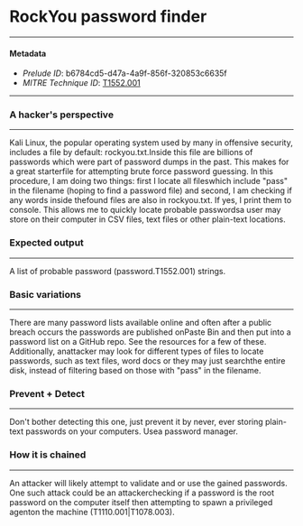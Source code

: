 
# RockYou password finder

---

#### Metadata

- *Prelude ID*: b6784cd5-d47a-4a9f-856f-320853c6635f
- *MITRE Technique ID*: [T1552.001](https://attack.mitre.org/techniques/T1552/001)

---

### A hacker's perspective

---

Kali Linux, the popular operating system used by many in offensive security, includes a file by default: rockyou.txt.Inside this file are billions of passwords which were part of password dumps in the past. This makes for a great starterfile for attempting brute force password guessing. In this procedure, I am doing two things: first I locate all fileswhich include "pass" in the filename (hoping to find a password file) and second, I am checking if any words inside thefound files are also in rockyou.txt. If yes, I print them to console. This allows me to quickly locate probable passwordsa user may store on their computer in CSV files, text files or other plain-text locations.

### Expected output

---

A list of probable password (password.T1552.001) strings.

### Basic variations

---

There are many password lists available online and often after a public breach occurs the passwords are published onPaste Bin and then put into a password list on a GitHub repo. See the resources for a few of these. Additionally, anattacker may look for different types of files to locate passwords, such as text files, word docs or they may just searchthe entire disk, instead of filtering based on those with "pass" in the filename.

### Prevent + Detect

---

Don't bother detecting this one, just prevent it by never, ever storing plain-text passwords on your computers. Usea password manager.

### How it is chained

---

An attacker will likely attempt to validate and or use the gained passwords. One such attack could be an attackerchecking if a password is the root password on the computer itself then attempting to spawn a privileged agenton the machine (T1110.001|T1078.003).
